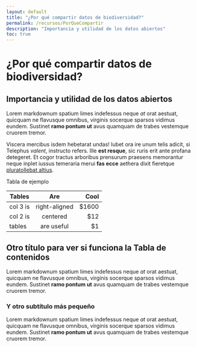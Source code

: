 ```yaml
---
layout: default
title: "¿Por qué compartir datos de biodiversidad?"
permalink: /recursos/PorQueCompartir
description: "Importancia y utilidad de los datos abiertos"
toc: true
---
```


# ¿Por qué compartir datos de biodiversidad?

## Importancia y utilidad de los datos abiertos

Lorem markdownum spatium limes indefessus neque *at* orat aestuat, quicquam ne flavusque omnibus, virginis socerque sparsos vidimus eundem. Sustinet **ramo pontum ut** avus quamquam de trabes vestemque cruorem tremor.

Viscera mercibus isdem hebetarat undas! Iubet ora ire unum telis adicit, si Telephus *valent*, instructo refers. Ille **est resque**, sic ruris erit ante profana detegeret. Et cogor tractus arboribus prensurum praesens memorantur neque inplet iussus temeraria merui **fas ecce** aethera dixit fieretque [pluratollebat altius](http://virgineusque.net/est.html).

Tabla de ejemplo

| Tables        | Are           | Cool  |
| ------------- |:-------------:| -----:|
| col 3 is      | right-aligned | $1600 |
| col 2 is      | centered      | $12   |
| tables        | are useful    | $1    |

## Otro título para ver si funciona la Tabla de contenidos
Lorem markdownum spatium limes indefessus neque *at* orat aestuat, quicquam ne flavusque omnibus, virginis socerque sparsos vidimus eundem. Sustinet **ramo pontum ut** avus quamquam de trabes vestemque cruorem tremor.

### Y otro subtítulo más pequeño
Lorem markdownum spatium limes indefessus neque *at* orat aestuat, quicquam ne flavusque omnibus, virginis socerque sparsos vidimus eundem. Sustinet **ramo pontum ut** avus quamquam de trabes vestemque cruorem tremor.
